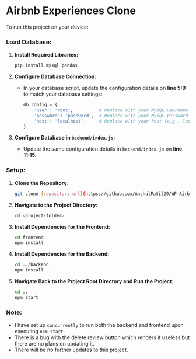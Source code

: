 # Airbnb Experiences Clone

To run this project on your device:

### Load Database:
1. **Install Required Libraries:**
   ```python
   pip install mysql pandas
   ```

2. **Configure Database Connection:**
   - In your database script, update the configuration details on **line 5:9** to match your database settings:
     ```python
     db_config = {
         'user': 'root',          # Replace with your MySQL username
         'password': 'password',  # Replace with your MySQL password
         'host': 'localhost',     # Replace with your host (e.g., localhost)
     }
     ```

3. **Configure Database in `backend/index.js`:**
   - Update the same configuration details in `backend/index.js` on **line 11:15**.

### Setup:
1. **Clone the Repository:**
   ```bash
   git clone [repository-url](https://github.com/AnshulPatil29/WP-Airbnb-experiences-clone/tree/main)
   ```

2. **Navigate to the Project Directory:**
   ```bash
   cd <project-folder>
   ```

3. **Install Dependencies for the Frontend:**
   ```bash
   cd frontend
   npm install
   ```

4. **Install Dependencies for the Backend:**
   ```bash
   cd ../backend
   npm install
   ```

5. **Navigate Back to the Project Root Directory and Run the Project:**
   ```bash
   cd ..
   npm start
   ```

### Note:
* I have set up `concurrently` to run both the backend and frontend upon executing `npm start`.
* There is a bug with the delete review button which renders it useless but there are no plans on updating it.
* There will be no further updates to this project.
